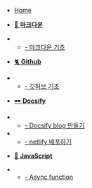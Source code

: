 - [Home](_coverpage.md)

<!-- - [소개]() -->

- [📌 **마크다운**]()
- - [- 마크다운 기초](./Markdown/basic_md.md)
- [🐈 **Github**]()
- - [- 깃허브 기초](./Github/github_basic.md)

- [🕶 **Docsify**]()
- - [- Docsify blog 만들기](./docsify/docsify.md)
- - [- netlify 배포하기](./docsify/netlify.md)

- [🎊 **JavaScript**]()
- - [- Async function](./JavaScript/async.md)
